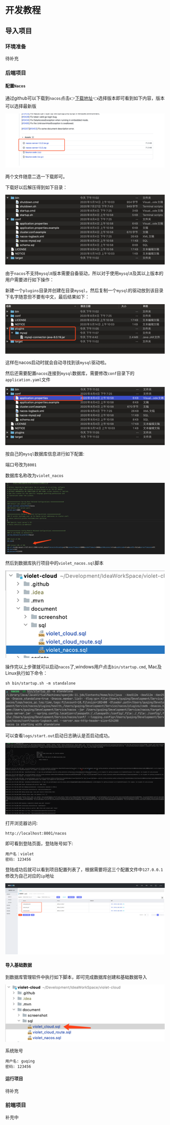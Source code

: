 # 开发教程

## 导入项目

### 环境准备

待补充

### 后端项目

#### 配置`Nacos`

通过github可以下载到`nacos`点击👉[下载地址](https://github.com/alibaba/nacos/releases)👈选择版本即可看到如下内容，版本可以选择最新版

![image-20201031225948160](assets/image-20201031225948160.png)

两个文件随意二选一下载即可。

下载好以后解压得到如下目录：

![image-20201031230257662](assets/image-20201031230257662.png)

由于`nacos`不支持`mysql8`版本需要自备驱动，所以对于使用`mysql8`及其以上版本的用户需要进行如下操作：

新建一个`plugins`目录并创建在目录`mysql`，然后复制一个`mysql`的驱动放到该目录下名字随意但不要有中文，最后结果如下：

![image-20201031230856385](assets/image-20201031230856385.png)

这样在nacos启动时就会自动寻找到该`mysql`驱动啦。

然后还需要配置`nacos`连接到`mysql`数据库，需要修改`conf`目录下的`application.yaml`文件

![image-20201031231949980](assets/image-20201031231949980.png)

按自己的`mysql`数据库信息进行如下配置:

端口号改为`8001`

数据库名称改为`violet_nacos`

![image-20201031232424338](assets/image-20201031232424338.png)

然后到数据库执行项目中的`violet_nacos.sql`脚本

![image-20201031232758430](assets/image-20201031232758430.png)

操作完以上步骤就可以启动`nacos`了,windows用户点击`bin/startup.cmd`, Mac及Linux执行如下命令：

```shell
sh bin/startup.sh -m standalone
```

![image-20201031233223629](assets/image-20201031233223629.png)

可以查看`logs/start.out`启动日志确认是否启动成功。

![image-20201031234923461](assets/image-20201031234923461.png)

打开浏览器访问:

```
http://localhost:8001/nacos
```

即可看到登陆页面，登陆账号如下:

```
用户名：violet
密码: 123456
```

登陆成功后就可以看到项目配置列表了，根据需要将这三个配置文件中`127.0.0.1`修改为自己对应的`ip`地址

![image-20201101000153237](assets/image-20201101000153237.png)

#### 导入基础数据

到数据库管理软件中执行如下脚本，即可完成数据库创建和基础数据导入

![image-20201101002023978](assets/image-20201101002023978.png)

系统账号

```
用户名: guqing
密码: 123456
```

#### 运行项目

待补充

### 前端项目

补充中

